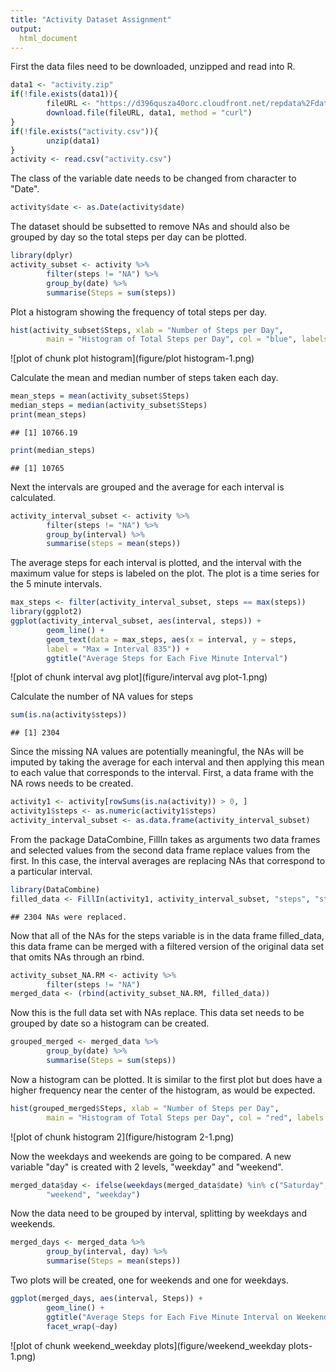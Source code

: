 ```yaml
---
title: "Activity Dataset Assignment"
output:
  html_document
---
```

First the data files need to be downloaded, unzipped and read into R.

```r
data1 <- "activity.zip"
if(!file.exists(data1)){
        fileURL <- "https://d396qusza40orc.cloudfront.net/repdata%2Fdata%2Factivity.zip"
        download.file(fileURL, data1, method = "curl")
}
if(!file.exists("activity.csv")){
        unzip(data1)
}
activity <- read.csv("activity.csv")
```
The class of the variable date needs to be changed from character to "Date".

```r
activity$date <- as.Date(activity$date)
```
The dataset should be subsetted to remove NAs and should also be grouped by day so the total steps per day can be plotted.

```r
library(dplyr)
activity_subset <- activity %>%
        filter(steps != "NA") %>%
        group_by(date) %>%
        summarise(Steps = sum(steps))
```
Plot a histogram showing the frequency of total steps per day.

```r
hist(activity_subset$Steps, xlab = "Number of Steps per Day",
        main = "Histogram of Total Steps per Day", col = "blue", labels = T, ylim = c(0,30))
```

![plot of chunk plot histogram](figure/plot histogram-1.png)

Calculate the mean and median number of steps taken each day.

```r
mean_steps = mean(activity_subset$Steps)
median_steps = median(activity_subset$Steps)
print(mean_steps)
```

```
## [1] 10766.19
```

```r
print(median_steps)
```

```
## [1] 10765
```
Next the intervals are grouped and the average for each interval is calculated.

```r
activity_interval_subset <- activity %>%
        filter(steps != "NA") %>%
        group_by(interval) %>%
        summarise(steps = mean(steps))
```
The average steps for each interval is plotted, and the interval with the maximum value for steps is labeled on the plot. The plot is a time series for the 5 minute intervals.

```r
max_steps <- filter(activity_interval_subset, steps == max(steps))
library(ggplot2)
ggplot(activity_interval_subset, aes(interval, steps)) +
        geom_line() +
        geom_text(data = max_steps, aes(x = interval, y = steps,
        label = "Max = Interval 835")) +
        ggtitle("Average Steps for Each Five Minute Interval")
```

![plot of chunk interval avg plot](figure/interval avg plot-1.png)

Calculate the number of NA values for steps

```r
sum(is.na(activity$steps))
```

```
## [1] 2304
```
Since the missing NA values are potentially meaningful, the NAs will be imputed by taking the average for each interval and then applying this mean to each value that corresponds to the interval. First, a data frame with the NA rows needs to be created.

```r
activity1 <- activity[rowSums(is.na(activity)) > 0, ]
activity1$steps <- as.numeric(activity1$steps)
activity_interval_subset <- as.data.frame(activity_interval_subset)
```
From the package DataCombine, FillIn takes as arguments two data frames and selected values from the second data frame replace values from the first. In this case, the interval averages are replacing NAs that correspond to a particular interval. 

```r
library(DataCombine)
filled_data <- FillIn(activity1, activity_interval_subset, "steps", "steps", "interval")
```

```
## 2304 NAs were replaced.
```
Now that all of the NAs for the steps variable is in the data frame filled_data, this data frame can be merged with a filtered version of the original data set that omits NAs through an rbind.

```r
activity_subset_NA.RM <- activity %>%
        filter(steps != "NA")
merged_data <- (rbind(activity_subset_NA.RM, filled_data))
```
Now this is the full data set with NAs replace. This data set needs to be grouped by date so a histogram can be created.

```r
grouped_merged <- merged_data %>%
        group_by(date) %>%
        summarise(Steps = sum(steps))
```
Now a histogram can be plotted. It is similar to the first plot but does have a higher frequency near the center of the histogram, as would be expected.

```r
hist(grouped_merged$Steps, xlab = "Number of Steps per Day",
        main = "Histogram of Total Steps per Day", col = "red", labels = T, ylim = c(0,40))
```

![plot of chunk histogram 2](figure/histogram 2-1.png)

Now the weekdays and weekends are going to be compared. A new variable "day" is created with 2 levels, "weekday" and "weekend".

```r
merged_data$day <- ifelse(weekdays(merged_data$date) %in% c("Saturday", "Sunday"),
        "weekend", "weekday")
```
Now the data need to be grouped by interval, splitting by weekdays and weekends.

```r
merged_days <- merged_data %>%
        group_by(interval, day) %>%
        summarise(Steps = mean(steps))
```
Two plots will be created, one for weekends and one for weekdays.

```r
ggplot(merged_days, aes(interval, Steps)) +
        geom_line() +
        ggtitle("Average Steps for Each Five Minute Interval on Weekends") + 
        facet_wrap(~day)
```

![plot of chunk weekend_weekday plots](figure/weekend_weekday plots-1.png)

